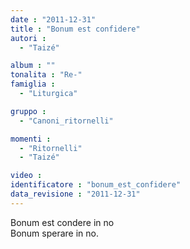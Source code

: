 ```yaml
---
date : "2011-12-31"
title : "Bonum est confidere"
autori : 
  - "Taizé"

album : ""
tonalita : "Re-"
famiglia : 
  - "Liturgica"

gruppo : 
  - "Canoni_ritornelli"

momenti : 
  - "Ritornelli"
  - "Taizé"

video : 
identificatore : "bonum_est_confidere"
data_revisione : "2011-12-31"
---
```

  
  
Bonum est condere in no  
Bonum sperare in no.  
  
  
  

